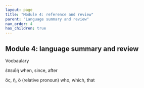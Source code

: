 ```yaml
---
layout: page
title: "Module 4: reference and review"
parent: "Language summary and review"
nav_order: 4
has_children: true
---
```




## Module 4: language summary and review

Vocbaulary

ἐπειδή when, since, after

ὅς, ἥ, ὅ  (relative pronoun) who, which, that
